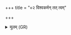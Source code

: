 +++
title = "०२ विश्वकर्मन् तत् त्वम्"

+++
<details><summary>मूलम् (GR)</summary>

+++(PSK 20.43.2)+++विश्वकर्मन् तत् त्वम् उप गच्छसि ।  
अदो मे नष्टं तन् मे पुनर् देहि ॥
</details>